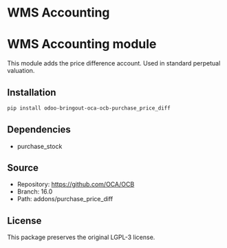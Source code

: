# WMS Accounting


WMS Accounting module
======================
This module adds the price difference account. Used in standard perpetual valuation.
    

## Installation

```bash
pip install odoo-bringout-oca-ocb-purchase_price_diff
```

## Dependencies

- purchase_stock

## Source

- Repository: https://github.com/OCA/OCB
- Branch: 16.0
- Path: addons/purchase_price_diff

## License

This package preserves the original LGPL-3 license.
